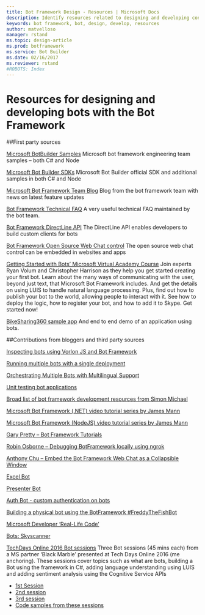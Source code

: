 ```yaml
---
title: Bot Framework Design - Resources | Microsoft Docs
description: Identify resources related to designing and developing conversational applications (bots) using the Bot Framework.
keywords: bot framework, bot, design, develop, resources
author: matvelloso
manager: rstand
ms.topic: design-article
ms.prod: botframework
ms.service: Bot Builder
ms.date: 02/16/2017
ms.reviewer: rstand
#ROBOTS: Index
---
```


# Resources for designing and developing bots with the Bot Framework 

##First party sources

[Microsoft BotBuilder Samples](https://github.com/Microsoft/BotBuilder-Samples)
Microsoft bot framework engineering team samples  – both C# and Node


[Microsoft Bot Builder SDKs](https://github.com/Microsoft/BotBuilder/)
Microsoft Bot Builder official SDK and additional samples in both C# and Node

[Microsoft Bot Framework Team Blog](https://blog.botframework.com/)
Blog from the bot framework team with  news on latest feature updates

[Bot Framework Technical FAQ](https://docs.botframework.com/en-us/technical-faq/)
A very useful  technical FAQ maintained by the bot team.

[Bot Framework DirectLine API](https://github.com/Microsoft/BotFramework-DirectLineJS)
The DirectLine API enables developers to build custom clients for bots

[Bot Framework Open Source Web Chat control](https://github.com/Microsoft/BotFramework-WebChat)
The open source web chat control can be embedded in websites and apps 

[Getting Started with Bots’  Microsoft Virtual Academy Course](https://mva.microsoft.com/en-US/training-courses/getting-started-with-bots-16759)
Join experts Ryan Volum and Christopher Harrison as they help you get started creating your first bot. Learn about the many ways of communicating with the user, beyond just text, that Microsoft Bot Framework includes. And get the details on using LUIS to handle natural language processing. Plus, find out how to publish your bot to the world, allowing people to interact with it. See how to deploy the logic, how to register your bot, and how to add it to Skype. Get started now!

[BikeSharing360 sample app](https://blogs.msdn.microsoft.com/visualstudio/2016/12/14/connectdemos-2016-bikesharing360-on-github/)
And end to end demo of an application using bots.

##Contributions from bloggers and third party sources

[Inspecting bots using Vorlon JS and Bot Framework](http://meulta.com/en/2017/01/25/how-to-debug-your-bot-with-vorlon-js/)

[Running multiple bots with a single deployment](https://www.microsoft.com/developerblog/real-life-code/2017/01/10/Multiple-Bots-Service.html)

[Orchestrating Multiple Bots with Multilingual Support](https://www.microsoft.com/developerblog/real-life-code/2017/01/21/Multilingual-Context-Switching-Bot.html)

[Unit testing bot applications](https://www.microsoft.com/developerblog/real-life-code/2017/01/20/Bot-Framework-Unit-Testing.html)


[Broad list of bot framework development resources from Simon Michael](https://aka.ms/botresources)

[Microsoft Bot Framework (.NET) video tutorial series by James Mann](https://www.youtube.com/playlist?list=PLgF-CyaX1p3FE55OTRNH-kOb16zqeBZCo)


[Microsoft Bot Framework (NodeJS) video tutorial series by James Mann](https://www.youtube.com/playlist?list=PLgF-CyaX1p3Exrp9F80bSIdNdnw2iTAZp)

[Gary Pretty – Bot Framework Tutorials](http://www.garypretty.co.uk/category/microsoft-bot-framework/)

[Robin Osborne – Debugging BotFramework locally using ngrok](http://robinosborne.co.uk/2017/01/02/sending-proactive-botframework-messages/#more-2433)

[Anthony Chu – Embed the Bot Framework Web Chat as a Collapsible Window](http://anthonychu.ca/post/microsoft-bot-framework-web-embed-collapsible-window/)

[Excel Bot](https://github.com/microsoftgraph/botframework-csharp-excelbot-rest-sample)

[Presenter Bot](https://channel9.msdn.com/Series/Explain/Meet-the-presenter-bot-a-bot-that-presents-about-bots)

[Auth Bot - custom authentication on bots](https://github.com/MicrosoftDX/AuthBot) 

[Building a physical bot using the BotFramework #FreddyTheFishBot](https://blogs.msdn.microsoft.com/jamiedalton/2016/11/03/building-a-physical-bot-using-the-botframework-freddythefishbot-futuredecoded-2016/) 

[Microsoft Developer ‘Real-Life Code’](https://www.microsoft.com/developerblog/real-life-code/)

[Bots: Skyscanner](http://en.business.skyscanner.net/en-gb/blog/skyscanner-partners-with-skype-to-build-pioneering-group-chat-travel-bot)

[TechDays Online 2016  Bot sessions](https://channel9.msdn.com/Events/TechDaysOnline/UK-TechDays-Online-September-2016)
Three Bot sessions (45 mins each)  from a MS partner ‘Black Marble’ presented at Tech Days Online 2016 (me anchoring).
These sessions cover topics such as what are bots, building a Bot using the framework in C#, adding language understanding using LUIS and adding sentiment analysis using the Cognitive Service APIs
- [1st Session](https://channel9.msdn.com/Events/TechDaysOnline/UK-TechDays-Online-September-2016/What-is-a-BOT-and-how-to-create-one)
- [2nd session](https://channel9.msdn.com/Events/TechDaysOnline/UK-TechDays-Online-September-2016/BOTs-The-benefits-of-this-technology)
- [3rd session](https://channel9.msdn.com/Events/TechDaysOnline/UK-TechDays-Online-September-2016/Bots-Everything-else-that-you-need-to-know-Enjoy)
- [Code samples from these sessions](https://github.com/jamesemann/techdays) 




